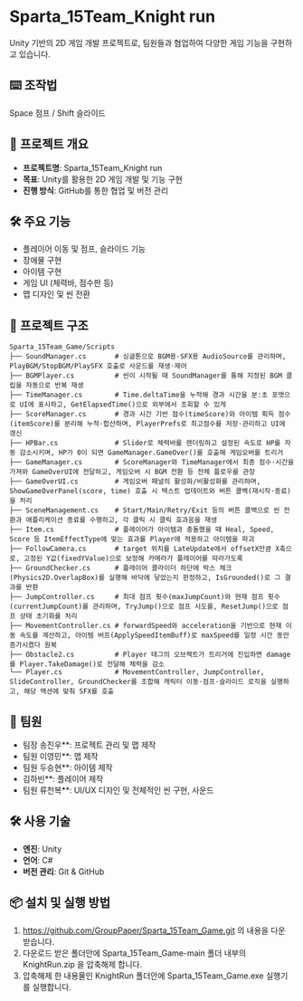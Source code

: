 # Sparta\_15Team\_Knight run

Unity 기반의 2D 게임 개발 프로젝트로, 팀원들과 협업하여 다양한 게임 기능을 구현하고 있습니다.


## ⌨️ 조작법

Space 점프 / Shift 슬라이드


## 📌 프로젝트 개요

* **프로젝트명**: Sparta\_15Team\_Knight run
* **목표**: Unity를 활용한 2D 게임 개발 및 기능 구현
* **진행 방식**: GitHub를 통한 협업 및 버전 관리


## 🛠️ 주요 기능

* 플레이어 이동 및 점프, 슬라이드 기능
* 장애물 구현
* 아이템 구현
* 게임 UI (체력바, 점수판 등)
* 맵 디자인 및 씬 전환


## 📁 프로젝트 구조

```
Sparta_15Team_Game/Scripts
├── SoundManager.cs       # 싱글톤으로 BGM용·SFX용 AudioSource를 관리하며, PlayBGM/StopBGM/PlaySFX 호출로 사운드를 재생·제어
├── BGMPlayer.cs          # 씬이 시작될 때 SoundManager를 통해 지정된 BGM 클립을 자동으로 반복 재생
├── TimeManager.cs        # Time.deltaTime을 누적해 경과 시간을 분:초 포맷으로 UI에 표시하고, GetElapsedTime()으로 외부에서 조회할 수 있게 
├── ScoreManager.cs       # 경과 시간 기반 점수(timeScore)와 아이템 획득 점수(itemScore)를 분리해 누적·합산하며, PlayerPrefs로 최고점수를 저장·관리하고 UI에 갱신
├── HPBar.cs              # Slider로 체력바를 렌더링하고 설정된 속도로 HP를 자동 감소시키며, HP가 0이 되면 GameManager.GameOver()를 호출해 게임오버를 트리거
├── GameManager.cs        # ScoreManager와 TimeManager에서 최종 점수·시간을 가져와 GameOverUI에 전달하고, 게임오버 시 BGM 전환 등 전체 플로우를 관장
├── GameOverUI.cs         # 게임오버 패널의 활성화/비활성화를 관리하며, ShowGameOverPanel(score, time) 호출 시 텍스트 업데이트와 버튼 콜백(재시작·종료)을 처리
├── SceneManagement.cs    # Start/Main/Retry/Exit 등의 버튼 콜백으로 씬 전환과 애플리케이션 종료를 수행하고, 각 클릭 시 클릭 효과음을 재생
├── Item.cs               # 플레이어가 아이템과 충돌했을 때 Heal, Speed, Score 등 ItemEffectType에 맞는 효과를 Player에 적용하고 아이템을 파괴
├── FollowCamera.cs       # target 위치를 LateUpdate에서 offsetX만큼 X축으로, 고정된 Y값(fixedYValue)으로 보정해 카메라가 플레이어를 따라가도록 
├── GroundChecker.cs      # 플레이어 콜라이더 하단에 박스 체크(Physics2D.OverlapBox)를 실행해 바닥에 닿았는지 판정하고, IsGrounded()로 그 결과를 반환
├── JumpController.cs     # 최대 점프 횟수(maxJumpCount)와 현재 점프 횟수(currentJumpCount)를 관리하며, TryJump()으로 점프 시도를, ResetJump()으로 점프 상태 초기화를 처리
├── MovementController.cs # forwardSpeed와 acceleration을 기반으로 현재 이동 속도를 계산하고, 아이템 버프(ApplySpeedItemBuff)로 maxSpeed를 일정 시간 동안 증가시켰다 원복
├── Obstacle2.cs          # Player 태그의 오브젝트가 트리거에 진입하면 damage를 Player.TakeDamage()로 전달해 체력을 감소
└── Player.cs             # MovementController, JumpController, SlideController, GroundChecker를 조합해 캐릭터 이동·점프·슬라이드 로직을 실행하고, 해당 액션에 맞춰 SFX를 호출
```



## 👥 팀원

* 팀장 송진우**: 프로젝트 관리 및 맵 제작
* 팀원 이영민**: 맵 제작
* 팀원 두승현**: 아이템 제작
* 김하빈**: 플레이어 제작
* 팀원 류천복**: UI/UX 디자인 및 전체적인 씬 구현, 사운드



## 🛠️ 사용 기술

* **엔진**: Unity
* **언어**: C#
* **버전 관리**: Git & GitHub


## 📦 설치 및 실행 방법

1. https://github.com/GroupPaper/Sparta_15Team_Game.git 의 내용을 다운 받습니다.
2. 다운로드 받은 폴더안에 Sparta_15Team_Game-main 폴더 내부의 KnightRun.zip 을 압축해제 합니다.
3. 압축해제 한 내용물인 KnightRun 폴더안에 Sparta_15Team_Game.exe 실행기를 실행합니다.


